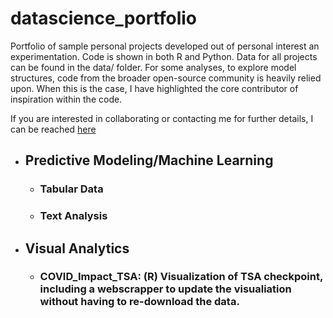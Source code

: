 # datascience_portfolio

Portfolio of sample personal projects developed out of personal interest an experimentation. Code is shown in both R and Python. Data for all projects can be found in the data/ folder. For some analyses, to explore model structures, code from the broader open-source community is heavily relied upon. When this is the case, I have highlighted the core contributor of inspiration within the code. 

If you are interested in collaborating or contacting me for further details, I can be reached [here](ddil2149@gmail.com)

- ## Predictive Modeling/Machine Learning
  - ### Tabular Data
  - ### Text Analysis

- ## Visual Analytics
  - ### COVID_Impact_TSA: (R) Visualization of TSA checkpoint, including a webscrapper to update the visualiation without having to re-download the data.
